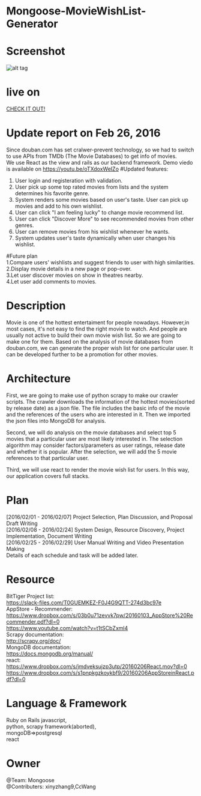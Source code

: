 # Mongoose-MovieWishList-Generator  
# Screenshot  
![alt tag](https://raw.githubusercontent.com/BitTigerInst/Mongoose-MovieWishList-Generator/master/screen.png)  
# live on  
[CHECK IT OUT!](http://52.11.63.40/) 
# Update report on Feb 26, 2016  
Since douban.com has set cralwer-prevent technology, so we had to switch to use APIs from TMDb (The Movie Databases) to get info of movies.  
We use React as the view and rails as our backend framework.
Demo viedo is available on https://youtu.be/oTXdoxWeIZo
#Updated features:  
1. User login and registeration with validation.  
2. User pick up some top rated movies from lists and the system determines his favorite genre. 
3. System renders some movies based on user's taste. User can pick up movies and add to his own wishlist.  
4. User can click "I am feeling lucky" to change movie recommend list.  
5. User can click "Discover More" to see recommended movies from other genres.  
6. User can remove movies from his wishlist whenever he wants.
7. System updates user's taste dynamically when user changes his wishlist.

#Future plan  
1.Compare users' wishlists and suggest friends to user with high similarities.    
2.Display movie details in a new page or pop-over.  
3.Let user discover movies on show in theatres nearby.  
4.Let user add comments to movies.  
# Description  
Movie is one of the hottest entertaiment for people nowadays. However,in most cases, it's not easy to find the right movie to watch. And people are usually not active to build their own movie wish list. So we are going to make one for them. Based on the analysis of movie databases from douban.com, we can generate the proper wish list for one particular user. It can be developed further to be a promotion for other movies.

# Architecture
First, we are going to make use of python scrapy to make our crawler scripts. The crawler downloads the information of the hottest movies(sorted by release date) as a json file. The file includes the basic info of the movie and the references of the users who are interested in it. Then we imported the json files into MongoDB for analysis.  
  
Second, we will do analysis on the movie databases and select top 5 movies that a particular user are most likely interested in. The selection algorithm may consider factors/parameters as user ratings, release date and whether it is popular. After the selection, we will add the 5 movie references to that particular user.  
  
Third, we will use react to render the movie wish list for users. In this way, our application covers full stacks.  
# Plan
[2016/02/01 - 2016/02/07] Project Selection, Plan Discussion, and Proposal Draft Writing  
[2016/02/08 - 2016/02/24] System Design, Resource Discovery, Project Implementation, Document Writing  
[2016/02/25 - 2016/02/29] User Manual Writing and Video Presentation Making  
Details of each schedule and task will be added later.  
# Resource
BitTiger Project list:  
https://slack-files.com/T0GUEMKEZ-F0J4G9QTT-274d3bc97e  
AppStore - Recommender:  
https://www.dropbox.com/s/03b0u71zevvk7pw/20160103_AppStore%20Recommender.pdf?dl=0  
https://www.youtube.com/watch?v=t1tSCbZxml4  
Scrapy documentation:  
http://scrapy.org/doc/  
MongoDB documentation:  
https://docs.mongodb.org/manual/  
react:  
https://www.dropbox.com/s/jmdveksujzp3utp/20160206React.mov?dl=0  
https://www.dropbox.com/s/s1pnpkgzkoykbf9/20160206AppStoreinReact.pdf?dl=0  
# Language & Framework  
Ruby on Rails
javascript,  
python, scrapy framework(aborted),  
mongoDB=>postgresql  
react  
# Owner
@Team: Mongoose  
@Contributers: xinyzhang9,CcWang
